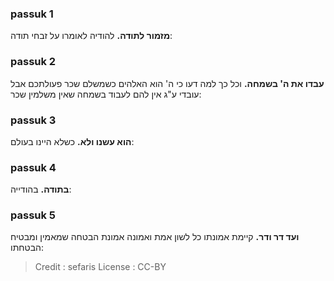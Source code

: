 
### passuk 1
<b>מזמור לתודה.</b> להודיה לאומרו על זבחי תודה:

### passuk 2
<b>עבדו את ה' בשמחה.</b> וכל כך למה דעו כי ה' הוא האלהים כשמשלם שכר פעולתכם אבל עובדי ע"ג אין להם לעבוד בשמחה שאין משלמין שכר:

### passuk 3
<b>הוא עשנו ולא.</b> כשלא היינו בעולם:

### passuk 4
<b>בתודה.</b> בהודייה:

### passuk 5
<b>ועד דר ודר.</b> קיימת אמונתו כל לשון אמת ואמונה אמונת הבטחה שמאמין ומבטיח הבטחתו:

>Credit : sefaris
>License : CC-BY